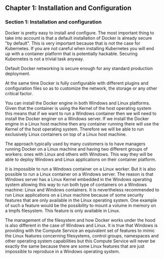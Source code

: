 ## Chapter 1: Installation and Configuration

### Section 1: Installation and configuration

Docker is pretty easy to install and configure.
The most important thing to take into account is that a default installation of Docker is already secure "by default".
This is very important because that is not the case for Kubernetes.
If you are not careful when installing Kubernetes you will end up with a container platform that is potentially hackable.
Securing Kubernetes is not a trivial task anyway.

Default Docker networking is secure enough for any standard production deployment.

At the same time Docker is fully configurable with different plugins and configuration files so as to customize the network, the storage or any other critical factor.

You can install the Docker engine in both Windows and Linux platforms.
Given that the container is using the Kernel of the host operating system this means that if we want to run a Windows container then we will need to install the Docker enginer on a Windows server.
If we install the Docker engine in a Linux host machine then any container running there will use the Kernel of the host operating system.
Therefore we will be able to run exclusively Linux containers on top of a Linux host machine.

The approach typically used by many customers is to have managers running Docker on a Linux machine and having two different groups of workers: ones with Linux and others with Windows.
This way they will be able to deploy Windows and Linux applications on their container platform.

It is impossible to run a Windows container on a Linux worker.
But it is also possible to run a Linux container on a Windows server.
The reason is that Windows server has a Linux Kernel embedded in the Windows operating system allowing this way to run both type of containers on a Windows machine: Linux and Windows containers.
It is nevertheless recommended to run Linux applications on a Linux machine because of some security features that are only available in the Linux operating system.
One example of such a feature would be the possibility to mount a volume in memory on a tmpfs filesystem.
This feature is only available in Linux.

The management of the filesystem and how Docker works under the hood is also different in the case of Windows and Linux.
It is true that Windows is providing with the Compute Service an equivalent set of features to mimic the Linux features concerning filesystems, control groups, namespaces and other operating system capabilities but this Compute Service will never be exactly the same because there are some Linux features that are just impossible to reproduce in a Windows operating system.
